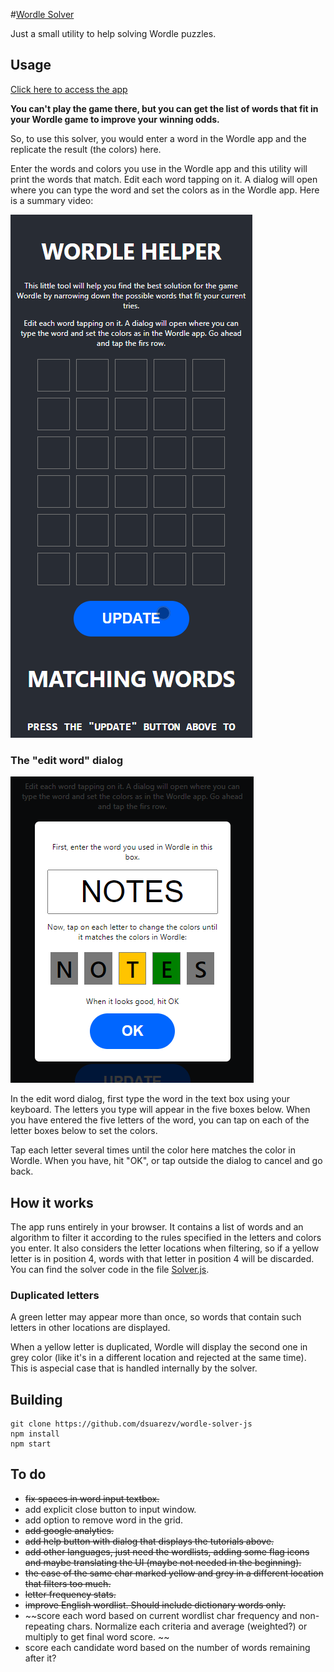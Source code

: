 #[Wordle Solver](https://dsuarezv.github.io/wordle-solver-js)

Just a small utility to help solving Wordle puzzles. 

## Usage

[Click here to access the app](https://dsuarezv.github.io/wordle-solver-js)

**You can't play the game there, but you can get the list of words that fit in your Wordle game to improve your winning odds.**

So, to use this solver, you would enter a word in the Wordle app and the replicate the result (the colors) here. 

Enter the words and colors you use in the Wordle app and this utility will print the words that match. Edit each word tapping on it. A dialog will open where you can type the word and set the colors as in the Wordle app. Here is a summary video: 

![](screenshots/01.gif)

### The "edit word" dialog

![](screenshots/02.png)

In the edit word dialog, first type the word in the text box using your keyboard. The letters you type will appear in the five boxes below. When you have entered the five letters of the word, you can tap on each of the letter boxes below to set the colors. 

Tap each letter several times until the color here matches the color in Wordle. When you have, hit "OK", or tap outside the dialog to cancel and go back. 

## How it works

The app runs entirely in your browser. It contains a list of words and an algorithm to filter it according to the rules specified in the letters and colors you enter. It also considers the letter locations when filtering, so if a yellow letter is in position 4, words with that letter in position 4 will be discarded. You can find the solver code in the file [Solver.js](blob/main/src/Solver.js). 

### Duplicated letters

A green letter may appear more than once, so words that contain such letters in other locations are displayed.

When a yellow letter is duplicated, Wordle will display the second one in grey color (like it's in a different location and rejected at the same time). This is aspecial case that is handled internally by the solver. 

## Building

    git clone https://github.com/dsuarezv/wordle-solver-js
    npm install
    npm start

## To do

* ~~fix spaces in word input textbox.~~
* add explicit close button to input window.
* add option to remove word in the grid.
* ~~add google analytics.~~
* ~~add help button with dialog that displays the tutorials above.~~
* ~~add other languages, just need the wordlists, adding some flag icons and maybe translating the UI (maybe not needed in the beginning).~~
* ~~the case of the same char marked yellow and grey in a different location that filters too much.~~
* ~~letter frequency stats.~~
* ~~improve English wordlist. Should include dictionary words only.~~
* ~~score each word based on current wordlist char frequency and non-repeating chars. Normalize each criteria and average (weighted?) or multiply to get final word score. ~~
* score each candidate word based on the number of words remaining after it? 